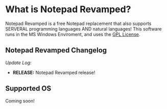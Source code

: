 What is Notepad Revamped?
===================

Notepad Revamped is a free Notepad replacement that also supports SERVERAL 
programming languages AND natural languages! This software runs in the MS 
Windows Enviroment, and uses the [GPL License](LICENSE).

Notepad Revamped Changelog
---------------------
_Update Log:_

- **RELEASE:** Notepad Revamped release!

Supported OS
------------

Coming soon!
